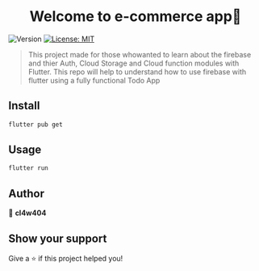 <h1 align="center">Welcome to e-commerce app👋</h1>
<p>
  <img alt="Version" src="https://img.shields.io/badge/version-0.0.1-blue.svg?cacheSeconds=2592000" />
  <a href="#" target="_blank">
    <img alt="License: MIT" src="https://img.shields.io/badge/License-MIT-yellow.svg" />
  </a>
</p>

> This project made for those whowanted to learn about the firebase and thier Auth, Cloud Storage and Cloud function modules with Flutter. This repo will help to understand how to use firebase with flutter using a fully functional Todo App





## Install

```sh
flutter pub get
```

## Usage

```sh
flutter run
```

## Author

👤 **cl4w404**

## Show your support

Give a ⭐️ if this project helped you!


